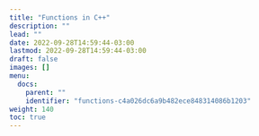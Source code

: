```yaml
---
title: "Functions in C++"
description: ""
lead: ""
date: 2022-09-28T14:59:44-03:00
lastmod: 2022-09-28T14:59:44-03:00
draft: false
images: []
menu:
  docs:
    parent: ""
    identifier: "functions-c4a026dc6a9b482ece848314086b1203"
weight: 140
toc: true
---
```

